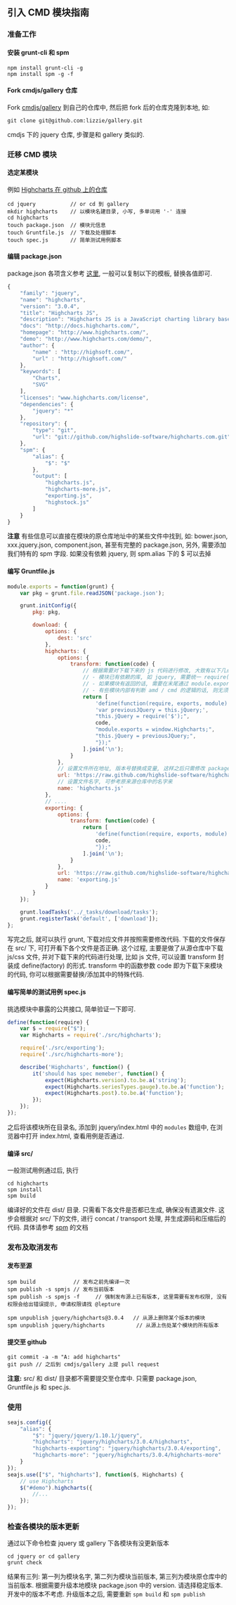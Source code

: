 ## 引入 CMD 模块指南


### 准备工作

#### 安装 grunt-cli 和 spm

```
npm install grunt-cli -g
npm install spm -g -f
```

#### Fork cmdjs/gallery 仓库

Fork [cmdjs/gallery](https://github.com/cmdjs/gallery) 到自己的仓库中, 然后把 fork 后的仓库克隆到本地, 如:

```
git clone git@github.com:lizzie/gallery.git
```

cmdjs 下的 jquery 仓库, 步骤是和 gallery 类似的.

### 迁移 CMD 模块

#### 选定某模块

例如 [Highcharts 在 github 上的仓库](https://github.com/highslide-software/highcharts.com)

```
cd jquery           // or cd 到 gallery
mkdir highcharts    // 以模块名建目录, 小写, 多单词用 '-' 连接
cd highcharts
touch package.json  // 模块元信息
touch Gruntfile.js  // 下载及处理脚本
touch spec.js       // 简单测试用例脚本
```

#### 编辑 package.json

package.json 各项含义参考 [这里](http://docs.spmjs.org/en/package), 一般可以复制以下的模板, 替换各值即可.

```js
{
    "family": "jquery",
    "name": "highcharts",
    "version": "3.0.4",
    "title": "Highcharts JS",
    "description": "Highcharts JS is a JavaScript charting library based on SVG and VML rendering.",
    "docs": "http://docs.highcharts.com/",
    "homepage": "http://www.highcharts.com/",
    "demo": "http://www.highcharts.com/demo/",
    "author": {
        "name" : "http://highsoft.com/",
        "url" : "http://highsoft.com/"
    },
    "keywords": [
        "Charts",
        "SVG"
    ],
    "licenses": "www.highcharts.com/license",
    "dependencies": {
        "jquery": "*"
    },
    "repository": {
        "type": "git",
        "url": "git://github.com/highslide-software/highcharts.com.git"
    },
    "spm": {
        "alias": {
            "$": "$"
        },
        "output": [
            "highcharts.js",
            "highcharts-more.js",
            "exporting.js",
            "highstock.js"
        ]
    }
}
```

**注意** 有些信息可以直接在模块的原仓库地址中的某些文件中找到, 如: bower.json, xxx.jquery.json, component.json, 甚至有完整的 package.json,
另外, 需要添加我们特有的 spm 字段. 如果没有依赖 jquery, 则 spm.alias 下的 $ 可以去掉

#### 编写 Gruntfile.js

```js
module.exports = function(grunt) {
    var pkg = grunt.file.readJSON('package.json');

    grunt.initConfig({
        pkg: pkg,

        download: {
            options: {
                dest: 'src'
            },
            highcharts: {
                options: {
                    transform: function(code) {
                        // 根据需要对下载下来的 js 代码进行修改, 大致有以下几点
                        // - 模块已有依赖的库, 如 jquery, 需要统一 require('$')
                        // - 如果模块有返回的话, 需要在末尾通过 module.exports 方式返回
                        // - 有些模块内部有判断 amd / cmd 的逻辑的话, 则无须包裹 define, 直接采用它的即可, 例如 jquery/jquery
                        return [
                            'define(function(require, exports, module) {',
                            'var previousJQuery = this.jQuery;',
                            "this.jQuery = require('$');",
                            code,
                            "module.exports = window.Highcharts;",
                            "this.jQuery = previousJQuery;",
                            "});"
                        ].join('\n');
                    }
                },
                // 设置文件所在地址, 版本号替换成变量, 这样之后只需修改 package.json 的版本信息
                url: 'https://raw.github.com/highslide-software/highcharts.com/v<%= pkg.version%>/js/highcharts.src.js',
                // 设置文件名字, 可参考原来源仓库中的名字来
                name: 'highcharts.js'
            },
            // ....
            exporting: {
                options: {
                    transform: function(code) {
                        return [
                            'define(function(require, exports, module) {',
                            code,
                            "});"
                        ].join('\n');
                    }
                },
                url: 'https://raw.github.com/highslide-software/highcharts.com/v<%= pkg.version%>/js/modules/exporting.src.js',
                name: 'exporting.js'
            }
        }
    });

    grunt.loadTasks('../_tasks/download/tasks');
    grunt.registerTask('default', ['download']);
};

```

写完之后, 就可以执行 grunt, 下载对应文件并按照需要修改代码.
下载的文件保存在 src/ 下, 可打开看下各个文件是否正确.
这个过程, 主要是做了从源仓库中下载 js/css 文件, 并对下载下来的代码进行处理, 比如 js 文件, 可以设置 transform 封装成 define(factory) 的形式.
transform 中的函数参数 code 即为下载下来模块的代码, 你可以根据需要替换/添加其中的特殊代码.

#### 编写简单的测试用例 spec.js

挑选模块中暴露的公共接口, 简单验证一下即可.

```js
define(function(require) {
    var $ = require("$");
    var Highcharts = require('./src/highcharts');

    require('./src/exporting');
    require('./src/highcharts-more');

    describe('Highcharts', function() {
        it('should has spec memeber', function() {
            expect(Highcharts.version).to.be.a('string');
            expect(Highcharts.seriesTypes.gauge).to.be.a('function');
            expect(Highcharts.post).to.be.a('function');
        });
    });
});
```
之后将该模块所在目录名, 添加到 jquery/index.html 中的 ``modules`` 数组中, 在浏览器中打开 index.html, 查看用例是否通过.

#### 编译 src/

一般测试用例通过后, 执行

```
cd highcharts
spm install
spm build
```

编译好的文件在 dist/ 目录. 只需看下各文件是否都已生成, 确保没有遗漏文件.
这步会根据对 src/ 下的文件, 进行 concat / transport 处理, 并生成源码和压缩后的代码. 具体请参考 [spm](http://docs.spmjs.org) 的文档

### 发布及取消发布

#### 发布至源

```
spm build            // 发布之前先编译一次
spm publish -s spmjs // 发布当前版本
spm publish -s spmjs -f     // 强制发布源上已有版本, 这里需要有发布权限, 没有权限会给出错误提示, 申请权限请找 @lepture

spm unpublish jquery/highcharts@3.0.4   // 从源上删除某个版本的模块
spm unpublish jquery/highcharts          // 从源上伤处某个模块的所有版本
```

#### 提交至 github

```
git commit -a -m "A: add highcharts"
git push // 之后到 cmdjs/gallery 上提 pull request
```

**注意:** src/ 和 dist/ 目录都不需要提交至仓库中. 只需要 package.json, Gruntfile.js 和 spec.js.

### 使用

```js
seajs.config({
    "alias": {
        "$": "jquery/jquery/1.10.1/jquery",
        "highcharts": "jquery/highcharts/3.0.4/highcharts",
        "highcharts-exporting": "jquery/highcharts/3.0.4/exporting",
        "highcharts-more": "jquery/highcharts/3.0.4/highcharts-more"
    }
});
seajs.use(["$", "highcharts"], function($, Highcharts) {
    // use Highcharts
    $("#demo").highcharts({
        //...
    });
});
```

### 检查各模块的版本更新

通过以下命令检查 jquery 或 gallery 下各模块有没更新版本

```
cd jquery or cd gallery
grunt check
```

结果有三列: 第一列为模块名字, 第二列为模块当前版本, 第三列为模块原仓库中的当前版本.
 根据需要升级本地模块 package.json 中的 version. 请选择稳定版本. 开发中的版本不考虑.
 升级版本之后, 需要重新 `spm build` 和 `spm publish`
